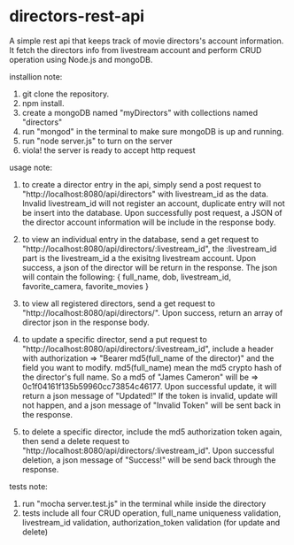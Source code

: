 directors-rest-api
==================
A simple rest api that keeps track of movie directors's account information. It fetch the directors info from livestream account and perform CRUD operation using Node.js and mongoDB.

installion note:
1. git clone the repository.
2. npm install.
3. create a mongoDB named "myDirectors" with collections named "directors"
4. run "mongod" in the terminal to make sure mongoDB is up and running.
5. run "node server.js" to turn on the server
6. viola! the server is ready to accept http request

usage note:
1. to create a director entry in the api, simply send a post request to "http://localhost:8080/api/directors" with livestream_id as the data. Invalid livestream_id will not register an account, duplicate entry will not be insert into the database. Upon successfully post request, a JSON of the director account information will be include in the response body.

2. to view an individual entry in the database, send a get request to "http://localhost:8080/api/directors/:livestream_id", the :livestream_id part is the livestream_id a the exisitng livestream account. Upon success, a json of the director will be return in the response. The json will contain the following: {
	full_name, dob, livestream_id, favorite_camera, favorite_movies
}

3. to view all registered directors, send a get request to "http://localhost:8080/api/directors/". Upon success, return an array of director json in the response body.

4. to update a specific director, send a put request to "http://localhost:8080/api/directors/:livestream_id", include a header with authorization => "Bearer md5(full_name of the director)" and the field you want to modify. 
md5(full_name) mean the md5 crypto hash of the director's full name. So a md5 of "James Cameron" will be => 0c1f04161f135b59960cc73854c46177. Upon successful update, it will return a json message of "Updated!" 
If the token is invalid, update will not happen, and a json message of "Invalid Token" will be sent back in the response.

5. to delete a specific director, include the md5 authorization token again, then send a delete request to "http://localhost:8080/api/directors/:livestream_id". Upon successful deletion, a json message of "Success!" will be send back through the response.

tests note:
1. run "mocha server.test.js" in the terminal while inside the directory
2. tests include all four CRUD operation, full_name uniqueness validation, livestream_id validation, authorization_token validation (for update and delete) 